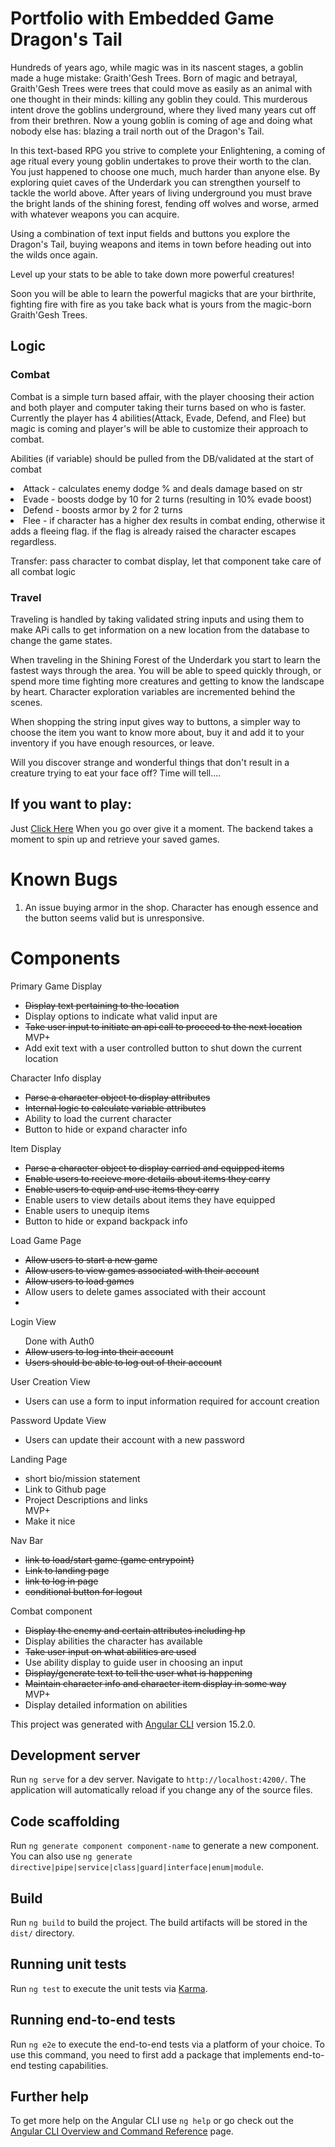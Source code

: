 # Portfolio with Embedded Game Dragon's Tail

Hundreds of years ago, while magic was in its nascent stages, a goblin made a huge mistake: Graith'Gesh Trees.  Born of magic and betrayal, Graith'Gesh Trees were trees that could move as easily as an animal with one thought in their minds: killing any goblin they could.  This murderous intent drove the goblins underground, where they lived many years cut off from their brethren.  Now a young goblin is coming of age and doing what nobody else has: blazing a trail north out of the Dragon's Tail.

In this text-based RPG you strive to complete your Enlightening, a coming of age ritual every young goblin undertakes to prove their worth to the clan. You just happened to choose one much, much harder than anyone else.  By exploring quiet caves of the Underdark you can strengthen yourself to tackle the world above.  After years of living underground you must brave the bright lands of the shining forest, fending off wolves and worse, armed with whatever weapons you can acquire.

Using a combination of text input fields and buttons you explore the Dragon's Tail, buying weapons and items in town before heading out into the wilds once again.

Level up your stats to be able to take down more powerful creatures!

Soon you will be able to learn the powerful magicks that are your birthrite, fighting fire with fire as you take back what is yours from the magic-born Graith'Gesh Trees.


## Logic 
### Combat

Combat is a simple turn based affair, with the player choosing their action and both player and computer taking their turns based on who is faster.
Currently the player has 4 abilities(Attack, Evade, Defend, and Flee) but magic is coming and player's will be able to customize their approach to combat.

Abilities (if variable) should be pulled from the DB/validated at the start of combat
    <li>Attack - calculates enemy dodge % and deals damage based on str</li>
    <li>Evade - boosts dodge by 10 for 2 turns (resulting in 10% evade boost)</li>
    <li>Defend - boosts armor by 2 for 2 turns</li>
    <li>Flee - if character has a higher dex results in combat ending, otherwise it adds a fleeing flag. if the flag is already raised the character escapes regardless.</li>

Transfer:
pass character to combat display, let that component take care of all combat logic

### Travel
Traveling is handled by taking validated string inputs and using them to make APi calls to get information on a new location from the database to change the game states.

When traveling in the Shining Forest of the Underdark you start to learn the fastest ways through the area.  You will be able to speed quickly through, or spend more time fighting more creatures and getting to know the landscape by heart.  Character exploration variables are incremented behind the scenes.

When shopping the string input gives way to buttons, a simpler way to choose the item you want to know more about, buy it and add it to your inventory if you have enough resources, or leave.  

Will you discover strange and wonderful things that don't result in a creature trying to eat your face off? Time will tell....


## If you want to play:

Just <a href="https://hilarious-cendol-0ec266.netlify.app/game" target="blank">Click Here</a>
When you go over give it a moment. The backend takes a moment to spin up and retrieve your saved games.
<!-- You'll need:
 <li>A way to run an Angular file (VS code or your IDE of choice)</li>
 <li>A way to run a .NET project (VS Studio)</li>
 <li>And a Database (DBeaver for current PostgreSQL configuration)</li> -->

# Known Bugs
1. An issue buying armor in the shop. Character has enough essence and the button seems valid but is unresponsive.

# Components
Primary Game Display
<ul>
<li><s>Display text pertaining to the location</s></li>
<li>Display options to indicate what valid input are</li>
<li><s>Take user input to initiate an api call to proceed to the next location</s></li>
MVP+
<li>Add exit text with a user controlled button to shut down the current location</li>
</ul>
Character Info display
<ul>
<li><s>Parse a character object to display attributes</s></li>
<li><s>Internal logic to calculate variable attributes</s></li>
<li>Ability to load the current character</li>
<li>Button to hide or expand character info</li>
</ul>
Item Display
<ul>
<li><s>Parse a character object to display carried and equipped items</s></li>
<li><s>Enable users to recieve more details about items they carry</s></li>
<li><s>Enable users to equip and use items they carry</s></li>
<li>Enable users to view details about items they have equipped</li>
<li>Enable users to unequip items</li>
<li>Button to hide or expand backpack info</li>
</ul>
Load Game Page
<ul>
<li><s>Allow users to start a new game</s></li>
<li><s>Allow users to view games associated with their account</s></li>
<li><s>Allow users to load games</s></li>
<li>Allow users to delete games associated with their account</li>
<li></li>
 </ul>
Login View
<ul>
Done with Auth0
<li><s>Allow users to log into their account</s></li>
<li><s>Users should be able to log out of their account</s></li>
</ul>
User Creation View
<ul>
<li>Users can use a form to input information required for account creation</li>
</ul>
Password Update View
<ul>
<li>Users can update their account with a new password</li>
</ul>
Landing Page
<ul>
<li>short bio/mission statement</li>
<li>Link to Github page</li>
<li>Project Descriptions and links</li>
MVP+
<li>Make it nice</li>
</ul>
Nav Bar
<ul>
<li><s>link to load/start game (game entrypoint)</s></li>
<li><s>Link to landing page</s></li>
<li><s>link to log in page</s></li>
<li><s>conditional button for logout</s></li>
</ul>
Combat component
<ul>
<li><s>Display the enemy and certain attributes including hp</s></li>
<li>Display abilities the character has available</li>
<li><s>Take user input on what abilities are used</s></li>
<li>Use ability display to guide user in choosing an input</li>
<li><s>Display/generate text to tell the user what is happening</s></li>
<li><s>Maintain character info and character item display in some way</s></li>
MVP+
<li>Display detailed information on abilities</li>
</ul>


This project was generated with [Angular CLI](https://github.com/angular/angular-cli) version 15.2.0.

## Development server

Run `ng serve` for a dev server. Navigate to `http://localhost:4200/`. The application will automatically reload if you change any of the source files.

## Code scaffolding

Run `ng generate component component-name` to generate a new component. You can also use `ng generate directive|pipe|service|class|guard|interface|enum|module`.

## Build

Run `ng build` to build the project. The build artifacts will be stored in the `dist/` directory.

## Running unit tests

Run `ng test` to execute the unit tests via [Karma](https://karma-runner.github.io).

## Running end-to-end tests

Run `ng e2e` to execute the end-to-end tests via a platform of your choice. To use this command, you need to first add a package that implements end-to-end testing capabilities.

## Further help

To get more help on the Angular CLI use `ng help` or go check out the [Angular CLI Overview and Command Reference](https://angular.io/cli) page.
